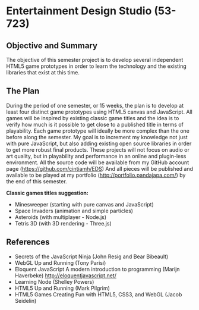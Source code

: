 Entertainment Design Studio (53-723)
====================================

Objective and Summary
---------------------

The objective of this semester project is to develop several independent HTML5 game prototypes in order to learn the technology and the existing libraries that exist at this time.

The Plan
--------

During the period of one semester, or 15 weeks, the plan is to develop at least four distinct game prototypes using HTML5 canvas and JavaScript.
All games will be inspired by existing classic game titles and the idea is to verify how much is it possible to get close to a published title in terms of playability.
Each game prototype will ideally be more complex than the one before along the semester. My goal is to increment my knowledge not just with pure JavaScript, but also adding existing open source libraries in order to get more robust final products.
These projects will not focus on audio or art quality, but in playability and performance in an online and plugin-less environment.
All the source code will be available from my GitHub account page (https://github.com/cintiamh/EDS)
And all pieces will be published and available to be played at my portfolio (http://portfolio.pandajapa.com/) by the end of this semester.

**Classic games titles suggestion:**
* Minesweeper (starting with pure canvas and JavaScript)
* Space Invaders (animation and simple particles)
* Asteroids (with multiplayer - Node.js)
* Tetris 3D (with 3D rendering - Three.js)

References
----------

* Secrets of the JavaScript Ninja (John Resig and Bear Bibeault)
* WebGL Up and Running (Tony Parisi)
* Eloquent JavaScript A modern introduction to programming (Marijn Haverbeke) http://eloquentjavascript.net/
* Learning Node (Shelley Powers)
* HTML5 Up and Running (Mark Pilgrim)
* HTML5 Games Creating Fun with HTML5, CSS3, and WebGL (Jacob Seidelin)
